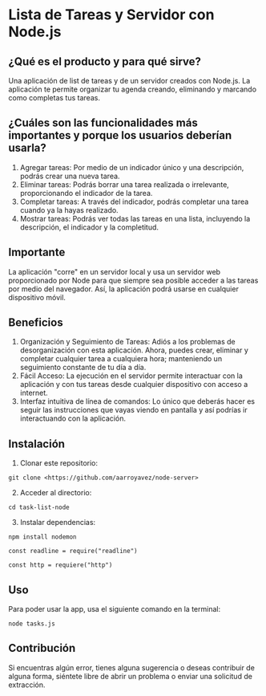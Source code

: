 # Lista de Tareas y Servidor con Node.js

## ¿Qué es el producto y para qué sirve?
Una aplicación de list de tareas y de un servidor creados con Node.js. La aplicación te permite organizar tu agenda creando, eliminando y marcando como completas tus tareas.

## ¿Cuáles son las funcionalidades más importantes y porque los usuarios deberían usarla?
1. Agregar tareas: Por medio de un indicador único y una descripción, podrás crear una nueva tarea.
2. Eliminar tareas: Podrás borrar una tarea realizada o irrelevante, proporcionando el indicador de la tarea.
3. Completar tareas: A través del indicador, podrás completar una tarea cuando ya la hayas realizado.
4. Mostrar tareas: Podrás ver todas las tareas en una lista, incluyendo la descripción, el indicador y la completitud.

## Importante
La aplicación "corre" en un servidor local y usa un servidor web proporcionado por Node para que siempre sea posible acceder a las tareas por medio del navegador. Así, la aplicación podrá usarse en cualquier dispositivo móvil.

## Beneficios
1. Organización y Seguimiento de Tareas: Adiós a los problemas de desorganización con esta aplicación. Ahora, puedes crear, eliminar y completar cualquier tarea a cualquiera hora; manteniendo un seguimiento constante de tu día a día.
2. Fácil Acceso: La ejecución en el servidor permite interactuar con la aplicación y con tus tareas desde cualquier dispositivo con acceso a internet. 
3. Interfaz intuitiva de línea de comandos: Lo único que deberás hacer es seguir las instrucciones que vayas viendo en pantalla y así podrías ir interactuando con la aplicación.

## Instalación

1. Clonar este repositorio:
``` 
git clone <https://github.com/aarroyavez/node-server>
``` 
2. Acceder al directorio:
```
cd task-list-node
```
3. Instalar dependencias:
```
npm install nodemon
```
```
const readline = require("readline")
```
```
const http = requiere("http")
```
## Uso

Para poder usar la app, usa el siguiente comando en la terminal:
```
node tasks.js
```

## Contribución
Si encuentras algún error, tienes alguna sugerencia o deseas contribuir de alguna forma, siéntete libre de abrir un problema o enviar una solicitud de extracción.